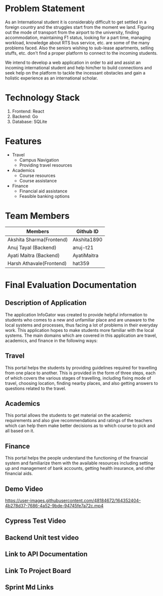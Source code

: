 # Problem Statement 

As an International student it is considerably difficult to get settled in a foreign country and the struggles start from the moment we land. Figuring out the mode of transport from the airport to the university, finding accommodation, maintaining F1 status, looking for a part time, managing workload, knowledge about RTS bus service, etc. are some of the many problems faced. Also the seniors wishing to sub-lease apartments, selling stuffs, etc. don't find a proper platform to connect to the incoming students.

We intend to develop a web application in order to aid and assist an incoming international student and help him/her to build connections and seek help on the platform to tackle the incessant obstacles and gain a holistic experience as an international scholar.

# Technology Stack
1. Frontend: React
2. Backend: Go
3. Database: SQLite

# Features
* Travel
  * Campus Navigation
  * Providing travel resources
* Academics
  * Course resources 
  * Course assistance
* Finance
  * Financial aid assistance
  * Feasible banking options

# Team Members
| Members                 | Github ID     |
| --------------------    | ------------- |
| Akshita Sharma(Frontend)| Akshita1890   |
| Anuj Tayal (Backend)    | anuj-t21      |
| Ayati Maitra (Backend)  | AyatiMaitra   |
| Harsh Athavale(Frontend)| hat359        |

# Final Evaluation Documentation

## Description of Application

The application InfoGator was created to provide helpful information to students who comes to a new and unfamiliar place and are unaware to the local systems and processes, thus facing a lot of problems in their everyday work. This application hopes to make students more familiar with the local systems. The main domains which are covered in this application are travel, academics, and finance in the following ways:

## Travel
This portal helps the students by providing guidelines required for travelling from one place to another. This is provided in the form of three steps, each of which covers the various stages of travelling, including fixing mode of travel, choosing location, finding nearby places, and also getting answers to questions related to the travel.

## Academics
This portal allows the students to get material on the academic requirements and also give recommendations and ratings of the teachers which can help them make better decisions as to which course to pick and all based on it.

## Finance
This portal helps the people understand the functioning of the financial system and familiarize them with the available resources including setting up and management of bank accounts, getting health insurance, and other financial aids.

## Demo Video


https://user-images.githubusercontent.com/48184672/164352404-4b278d37-7686-4a52-9bde-94745fe7a72c.mp4


## Cypress Test Video


## Backend Unit test video


## Link to API Documentation

## Link To Project Board


## Sprint Md Links 
